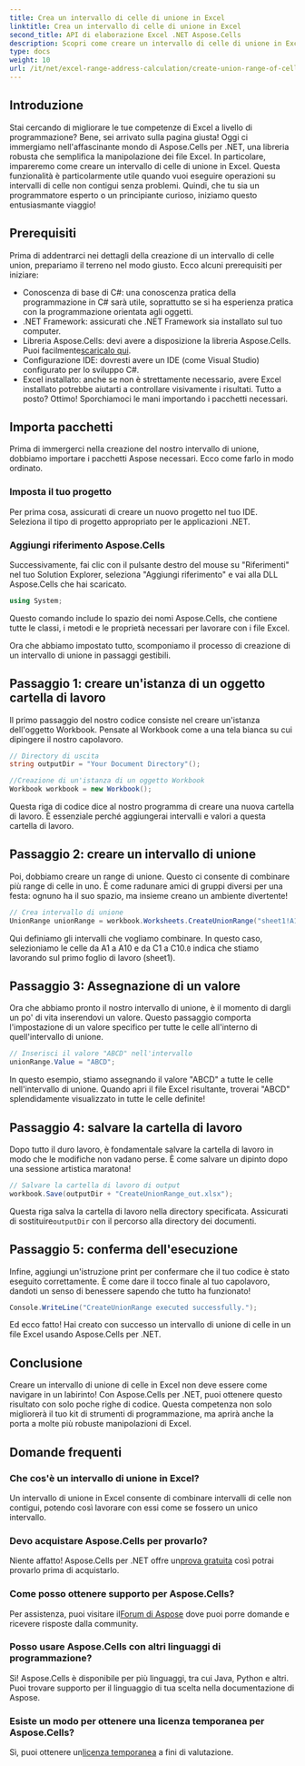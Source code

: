 ```yaml
---
title: Crea un intervallo di celle di unione in Excel
linktitle: Crea un intervallo di celle di unione in Excel
second_title: API di elaborazione Excel .NET Aspose.Cells
description: Scopri come creare un intervallo di celle di unione in Excel usando Aspose.Cells per .NET in semplici passaggi. Migliora le tue competenze di Excel a livello di programmazione.
type: docs
weight: 10
url: /it/net/excel-range-address-calculation/create-union-range-of-cells-in-excel/
---
```

## Introduzione
Stai cercando di migliorare le tue competenze di Excel a livello di programmazione? Bene, sei arrivato sulla pagina giusta! Oggi ci immergiamo nell'affascinante mondo di Aspose.Cells per .NET, una libreria robusta che semplifica la manipolazione dei file Excel. In particolare, impareremo come creare un intervallo di celle di unione in Excel. Questa funzionalità è particolarmente utile quando vuoi eseguire operazioni su intervalli di celle non contigui senza problemi. Quindi, che tu sia un programmatore esperto o un principiante curioso, iniziamo questo entusiasmante viaggio!
## Prerequisiti
Prima di addentrarci nei dettagli della creazione di un intervallo di celle union, prepariamo il terreno nel modo giusto. Ecco alcuni prerequisiti per iniziare:
- Conoscenza di base di C#: una conoscenza pratica della programmazione in C# sarà utile, soprattutto se si ha esperienza pratica con la programmazione orientata agli oggetti.
- .NET Framework: assicurati che .NET Framework sia installato sul tuo computer.
-  Libreria Aspose.Cells: devi avere a disposizione la libreria Aspose.Cells. Puoi facilmente[scaricalo qui](https://releases.aspose.com/cells/net/).
- Configurazione IDE: dovresti avere un IDE (come Visual Studio) configurato per lo sviluppo C#.
- Excel installato: anche se non è strettamente necessario, avere Excel installato potrebbe aiutarti a controllare visivamente i risultati.
Tutto a posto? Ottimo! Sporchiamoci le mani importando i pacchetti necessari.
## Importa pacchetti
Prima di immergerci nella creazione del nostro intervallo di unione, dobbiamo importare i pacchetti Aspose necessari. Ecco come farlo in modo ordinato.
### Imposta il tuo progetto
Per prima cosa, assicurati di creare un nuovo progetto nel tuo IDE. Seleziona il tipo di progetto appropriato per le applicazioni .NET.
### Aggiungi riferimento Aspose.Cells
Successivamente, fai clic con il pulsante destro del mouse su "Riferimenti" nel tuo Solution Explorer, seleziona "Aggiungi riferimento" e vai alla DLL Aspose.Cells che hai scaricato. 
```csharp
using System;
```
Questo comando include lo spazio dei nomi Aspose.Cells, che contiene tutte le classi, i metodi e le proprietà necessari per lavorare con i file Excel.

Ora che abbiamo impostato tutto, scomponiamo il processo di creazione di un intervallo di unione in passaggi gestibili.
## Passaggio 1: creare un'istanza di un oggetto cartella di lavoro
Il primo passaggio del nostro codice consiste nel creare un'istanza dell'oggetto Workbook. Pensate al Workbook come a una tela bianca su cui dipingere il nostro capolavoro.
```csharp
// Directory di uscita
string outputDir = "Your Document Directory"();

//Creazione di un'istanza di un oggetto Workbook
Workbook workbook = new Workbook();
```
Questa riga di codice dice al nostro programma di creare una nuova cartella di lavoro. È essenziale perché aggiungerai intervalli e valori a questa cartella di lavoro.
## Passaggio 2: creare un intervallo di unione
Poi, dobbiamo creare un range di unione. Questo ci consente di combinare più range di celle in uno. È come radunare amici di gruppi diversi per una festa: ognuno ha il suo spazio, ma insieme creano un ambiente divertente!
```csharp
// Crea intervallo di unione
UnionRange unionRange = workbook.Worksheets.CreateUnionRange("sheet1!A1:A10,sheet1!C1:C10", 0);
```
 Qui definiamo gli intervalli che vogliamo combinare. In questo caso, selezioniamo le celle da A1 a A10 e da C1 a C10.`0` indica che stiamo lavorando sul primo foglio di lavoro (sheet1).
## Passaggio 3: Assegnazione di un valore
Ora che abbiamo pronto il nostro intervallo di unione, è il momento di dargli un po' di vita inserendovi un valore. Questo passaggio comporta l'impostazione di un valore specifico per tutte le celle all'interno di quell'intervallo di unione.
```csharp
// Inserisci il valore "ABCD" nell'intervallo
unionRange.Value = "ABCD";
```
In questo esempio, stiamo assegnando il valore "ABCD" a tutte le celle nell'intervallo di unione. Quando apri il file Excel risultante, troverai "ABCD" splendidamente visualizzato in tutte le celle definite!
## Passaggio 4: salvare la cartella di lavoro
Dopo tutto il duro lavoro, è fondamentale salvare la cartella di lavoro in modo che le modifiche non vadano perse. È come salvare un dipinto dopo una sessione artistica maratona!
```csharp
// Salvare la cartella di lavoro di output
workbook.Save(outputDir + "CreateUnionRange_out.xlsx");
```
 Questa riga salva la cartella di lavoro nella directory specificata. Assicurati di sostituire`outputDir` con il percorso alla directory dei documenti. 
## Passaggio 5: conferma dell'esecuzione
Infine, aggiungi un'istruzione print per confermare che il tuo codice è stato eseguito correttamente. È come dare il tocco finale al tuo capolavoro, dandoti un senso di benessere sapendo che tutto ha funzionato!
```csharp
Console.WriteLine("CreateUnionRange executed successfully.");
```
Ed ecco fatto! Hai creato con successo un intervallo di unione di celle in un file Excel usando Aspose.Cells per .NET.
## Conclusione
Creare un intervallo di unione di celle in Excel non deve essere come navigare in un labirinto! Con Aspose.Cells per .NET, puoi ottenere questo risultato con solo poche righe di codice. Questa competenza non solo migliorerà il tuo kit di strumenti di programmazione, ma aprirà anche la porta a molte più robuste manipolazioni di Excel. 

## Domande frequenti
### Che cos'è un intervallo di unione in Excel?
Un intervallo di unione in Excel consente di combinare intervalli di celle non contigui, potendo così lavorare con essi come se fossero un unico intervallo.
### Devo acquistare Aspose.Cells per provarlo?
 Niente affatto! Aspose.Cells per .NET offre un[prova gratuita](https://releases.aspose.com/) così potrai provarlo prima di acquistarlo.
### Come posso ottenere supporto per Aspose.Cells?
 Per assistenza, puoi visitare il[Forum di Aspose](https://forum.aspose.com/c/cells/9) dove puoi porre domande e ricevere risposte dalla community.
### Posso usare Aspose.Cells con altri linguaggi di programmazione?
Sì! Aspose.Cells è disponibile per più linguaggi, tra cui Java, Python e altri. Puoi trovare supporto per il linguaggio di tua scelta nella documentazione di Aspose.
### Esiste un modo per ottenere una licenza temporanea per Aspose.Cells?
 Sì, puoi ottenere un[licenza temporanea](https://purchase.aspose.com/temporary-license/) a fini di valutazione.